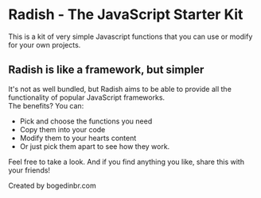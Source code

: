 # Radish - The JavaScript Starter Kit
This is a kit of very simple Javascript functions that you can use or modify for your own projects.

## Radish is like a framework, but simpler
It's not as well bundled, but Radish aims to be able to provide all the functionality of popular JavaScript frameworks.  
The benefits? You can: 
- Pick and choose the functions you need
- Copy them into your code
- Modify them to your hearts content
- Or just pick them apart to see how they work. 

Feel free to take a look. And if you find anything you like, share this with your friends!

Created by bogedinbr.com
